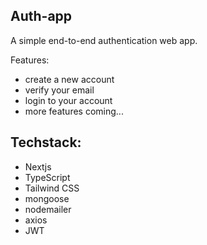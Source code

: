 ## Auth-app
<!-- prod emailer, email extraction, middleware, profile -->
A simple end-to-end authentication web app. 

Features:
- create a new account
- verify your email
- login to your account
- more features coming...

## Techstack:
- Nextjs
- TypeScript
- Tailwind CSS
- mongoose
- nodemailer
- axios
- JWT

